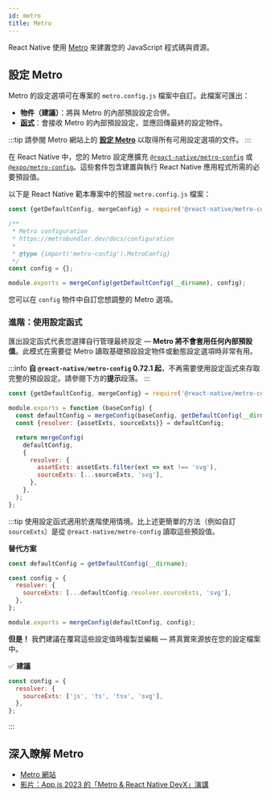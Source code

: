 ```yaml
---
id: metro
title: Metro
---
```


React Native 使用 [Metro](https://metrobundler.dev/) 來建置您的 JavaScript 程式碼與資源。

## 設定 Metro

Metro 的設定選項可在專案的 `metro.config.js` 檔案中自訂。此檔案可匯出：

- **物件（建議）**：將與 Metro 的內部預設設定合併。
- [**函式**](#advanced-using-a-config-function)：會接收 Metro 的內部預設設定，並應回傳最終的設定物件。

:::tip
請參閱 Metro 網站上的 [**設定 Metro**](https://metrobundler.dev/docs/configuration) 以取得所有可用設定選項的文件。
:::

在 React Native 中，您的 Metro 設定應擴充 [`@react-native/metro-config`](https://www.npmjs.com/package/@react-native/metro-config) 或 [`@expo/metro-config`](https://www.npmjs.com/package/@expo/metro-config)。這些套件包含建置與執行 React Native 應用程式所需的必要預設值。

以下是 React Native 範本專案中的預設 `metro.config.js` 檔案：

<!-- prettier-ignore -->

```js
const {getDefaultConfig, mergeConfig} = require('@react-native/metro-config');

/**
 * Metro configuration
 * https://metrobundler.dev/docs/configuration
 *
 * @type {import('metro-config').MetroConfig}
 */
const config = {};

module.exports = mergeConfig(getDefaultConfig(__dirname), config);
```

您可以在 `config` 物件中自訂您想調整的 Metro 選項。

### 進階：使用設定函式

匯出設定函式代表您選擇自行管理最終設定 — **Metro 將不會套用任何內部預設值**。此模式在需要從 Metro 讀取基礎預設設定物件或動態設定選項時非常有用。

:::info
**自 `@react-native/metro-config` 0.72.1 起**，不再需要使用設定函式來存取完整的預設設定。請參閱下方的**提示**段落。
:::

<!-- prettier-ignore -->

```js
const {getDefaultConfig, mergeConfig} = require('@react-native/metro-config');

module.exports = function (baseConfig) {
  const defaultConfig = mergeConfig(baseConfig, getDefaultConfig(__dirname));
  const {resolver: {assetExts, sourceExts}} = defaultConfig;

  return mergeConfig(
    defaultConfig,
    {
      resolver: {
        assetExts: assetExts.filter(ext => ext !== 'svg'),
        sourceExts: [...sourceExts, 'svg'],
      },
    },
  );
};
```

:::tip
使用設定函式適用於進階使用情境。比上述更簡單的方法（例如自訂 `sourceExts`）是從 `@react-native/metro-config` 讀取這些預設值。

**替代方案**

<!-- prettier-ignore -->
```js
const defaultConfig = getDefaultConfig(__dirname);

const config = {
  resolver: {
    sourceExts: [...defaultConfig.resolver.sourceExts, 'svg'],
  },
};

module.exports = mergeConfig(defaultConfig, config);
```

**但是！** 我們建議在覆寫這些設定值時複製並編輯 — 將真實來源放在您的設定檔案中。

✅ **建議**

<!-- prettier-ignore -->
```js
const config = {
  resolver: {
    sourceExts: ['js', 'ts', 'tsx', 'svg'],
  },
};
```

:::

## 深入瞭解 Metro

- [Metro 網站](https://metrobundler.dev/)
- [影片：App.js 2023 的「Metro & React Native DevX」演講](https://www.youtube.com/watch?v=c9D4pg0y9cI)